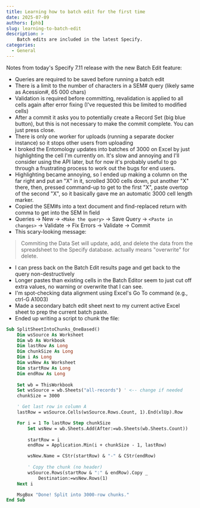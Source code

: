 ```yaml
---
title: Learning how to batch edit for the first time
date: 2025-07-09
authors: [phb]
slug: learning-to-batch-edit
description: >
    Batch edits are included in the latest Specify.
categories:
  - General
---
```


Notes from today's Specify 7.11 release with the new Batch Edit feature:

- Queries are required to be saved before running a batch edit
- There is a limit to the number of characters in a SEM# query (likely same as Acession#, 65 000 chars)
- Validation is required before committing, revalidation is applied to all cells again after error fixing (I've requested this be limited to modified cells)
- After a commit it asks you to potentially create a Record Set (big blue button), but this is not necessary to make the commit complete. You can just press close.
- There is only one worker for uploads (running a separate docker instance) so it stops other users from uploading
- I broked the Entomology updates into batches of 3000 on Excel by just highlighting the cell I'm currently on. It's slow and annoying and I'll consider using the API later, but for now it's probably useful to go through a frustrating process to work out the bugs for end users.
- Highlighting became annoying, so I ended up making a column on the far right and put an "X" in it, scrolled 3000 cells down, put another "X" there, then, pressed command-up to get to the first "X", paste overtop of the second "X", so it basically gave me an automatic 3000 cell length marker.
- Copied the SEM#s into a text document and find-replaced return with comma to get into the SEM In field
- Queries -> New -> `<Make the query>` -> Save Query -> `<Paste in changes>` -> Validate -> Fix Errors -> Validate -> Commit
- This scary-looking message:
> Commiting the Data Set will update, add, and delete the data from the spreadsheet to the Specify database.
actually means "overwrite" for delete.
- I can press back on the Batch Edit results page and get back to the query non-destructively
- Longer pastes than existing cells in the Batch Editor seem to just cut off extra values, no warning or overwrite that I can see.
- I'm spot-checking data alignment using Excel's Go To command (e.g., ctrl-G A1003)
- Made a secondary batch edit sheet next to my current active Excel sheet to prep the current batch paste.
- Ended up writing a script to chunk the file:
```vb
Sub SplitSheetIntoChunks_OneBased()
    Dim wsSource As Worksheet
    Dim wb As Workbook
    Dim lastRow As Long
    Dim chunkSize As Long
    Dim i As Long
    Dim wsNew As Worksheet
    Dim startRow As Long
    Dim endRow As Long
    
    Set wb = ThisWorkbook
    Set wsSource = wb.Sheets("all-records") ' <-- change if needed
    chunkSize = 3000

    ' Get last row in column A
    lastRow = wsSource.Cells(wsSource.Rows.Count, 1).End(xlUp).Row

    For i = 1 To lastRow Step chunkSize
        Set wsNew = wb.Sheets.Add(After:=wb.Sheets(wb.Sheets.Count))
        
        startRow = i
        endRow = Application.Min(i + chunkSize - 1, lastRow)

        wsNew.Name = CStr(startRow) & "-" & CStr(endRow)
        
        ' Copy the chunk (no header)
        wsSource.Rows(startRow & ":" & endRow).Copy _
            Destination:=wsNew.Rows(1)
    Next i

    MsgBox "Done! Split into 3000-row chunks."
End Sub
```

